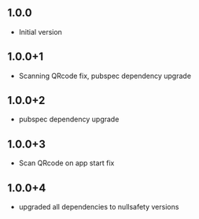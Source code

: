 ## 1.0.0
- Initial version

## 1.0.0+1
- Scanning QRcode fix, pubspec dependency upgrade

## 1.0.0+2
- pubspec dependency upgrade

## 1.0.0+3
- Scan QRcode on app start fix

## 1.0.0+4
- upgraded all dependencies to nullsafety versions

